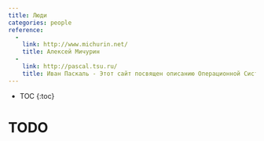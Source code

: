 ```yaml
---
title: Люди
categories: people
reference:
  -
    link: http://www.michurin.net/
    title: Алексей Мичурин
  -
    link: http://pascal.tsu.ru/
    title: Иван Паскаль - Этот сайт посвящен описанию Операционной Системы FreeBSD (одна из разновидностей Unix). 
---
```


* TOC 
{:toc}

# TODO
